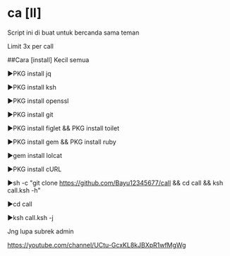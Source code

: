 # ca [ll]

Script ini di buat untuk bercanda sama teman

Limit 3x per call

##Cara [install]
      Kecil semua

▶PKG install jq

▶PKG install ksh

▶PKG install openssl

▶PKG install git

▶PKG install figlet && PKG install toilet

▶PKG install gem && PKG install ruby

▶gem install lolcat

▶PKG install cURL

▶sh -c "git clone https://github.com/Bayu12345677/call && cd call && ksh call.ksh -h"

▶cd call

▶ksh call.ksh -j

Jng lupa subrek admin

https://youtube.com/channel/UCtu-GcxKL8kJBXpR1wfMgWg

